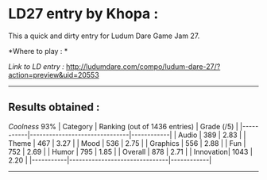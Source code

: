 LD27 entry by Khopa :
=====================

This a quick and dirty entry for Ludum Dare Game Jam 27. 

*Where to play : *

*Link to LD entry :*  http://ludumdare.com/compo/ludum-dare-27/?action=preview&uid=20553

***

Results obtained : 
------------------
*Coolness*	93%
| Category  | Ranking (out of 1436 entries) | Grade (/5) |
|-----------|-------------------------------|------------|
|	Audio	    | 389                           | 2.83       |
|	Theme	    | 467                           | 3.27       |
|	Mood	    | 536                           | 2.75       |
|	Graphics  | 556                           | 2.88       |
|	Fun	      | 752                           | 2.69       |
|	Humor	    | 795                           | 1.85       |
|	Overall	  | 878                           | 2.71       |
|	Innovation| 1043                          | 2.20       |
|-----------|-------------------------------|------------|

***
